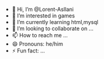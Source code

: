 - 👋 Hi, I’m @Lorent-Asllani
- 👀 I’m interested in games
- 🌱 I’m currently learning html,mysql
- 💞️ I’m looking to collaborate on ...
- 📫 How to reach me ...
- 😄 Pronouns: he/him
- ⚡ Fun fact: ...

<!---
Lorent-Asllani/Lorent-Asllani is a ✨ special ✨ repository because its `README.md` (this file) appears on your GitHub profile.
You can click the Preview link to take a look at your changes.
--->
